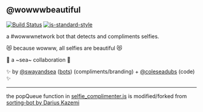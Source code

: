 @wowwwbeautiful
----------------

[![Build Status](https://secure.travis-ci.org/coleww/wowwwbeautiful.png)](http://travis-ci.org/coleww/wowwwbeautiful)
[![js-standard-style](https://img.shields.io/badge/code%20style-standard-brightgreen.svg?style=flat)](https://github.com/feross/standard)

a #wowwwnetwork bot that detects and compliments selfies.

😻 because wowww, all selfies are beautiful 😻

🌊  a ~sea~ collaboration  🌊

✨ by [@swayandsea](http://twitter.com/swayandsea) ([bots](http://sui.sexy)) (compliments/branding) + [@coleseadubs](http://twitter.com/coleseadubs) (code) ✨

-------------------------------------------------

the popQueue function in [selfie_complimenter.js]() is modified/forked from [sorting-bot by Darius Kazemi](https://github.com/dariusk/sorting-bot/blob/master/index.js)
